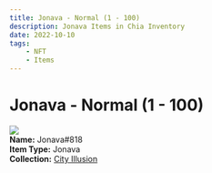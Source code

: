 ```yaml
---
title: Jonava - Normal (1 - 100)
description: Jonava Items in Chia Inventory
date: 2022-10-10
tags:
    - NFT
    - Items
---
```


# Jonava - Normal (1 - 100)
<div class="item_thumbnail">
<img loading="lazy" src="https://zm6jvjkf7k5uflhs3ssfn2ktunnhx53ro4qbdlibu4aqyhxgv37q.arweave.net/yzyapUX6u0Ks8tykVulTo1p793F3IBGtAacBDB7mrv8"><br/>
<div><strong>Name:</strong> Jonava#818</div>
<div><strong>Item Type:</strong> Jonava</div>
<div><strong>Collection:</strong> <a href="https://www.spacescan.io/xch/nft/collection/col1lend2dcn558km4wcwta4xnkfv3xpcmlp9kyt0m909emvfxechlyqdl5ndg">City Illusion</a></div>
</div>

